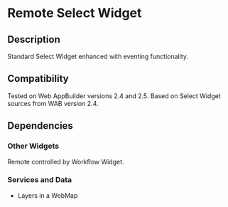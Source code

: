 # Remote Select Widget

## Description

Standard Select Widget enhanced with eventing functionality.

## Compatibility

Tested on Web AppBuilder versions 2.4 and 2.5.
Based on Select Widget sources from WAB version 2.4.

## Dependencies

### Other Widgets

Remote controlled by Workflow Widget.

### Services and Data

* Layers in a WebMap